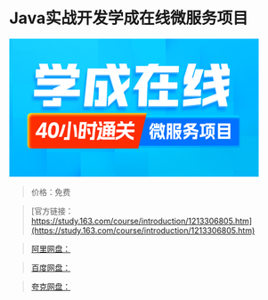 # Java实战开发学成在线微服务项目

![img](../../../assets/study163/free/16aed55a9cb6403bac22148731144f6c.png)

> 价格：免费

> [官方链接：https://study.163.com/course/introduction/1213306805.htm](https://study.163.com/course/introduction/1213306805.htm)

> [阿里网盘：]()

> [百度网盘：]()

> [夸克网盘：]()
